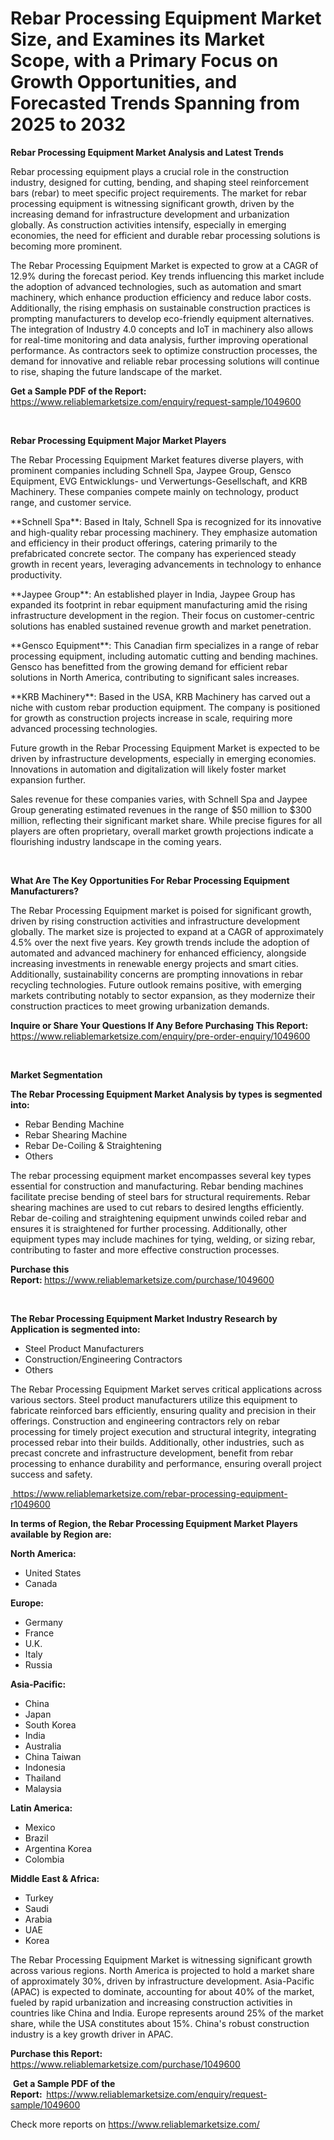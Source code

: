 <p><h1>Rebar Processing Equipment Market Size, and Examines its Market Scope, with a Primary Focus on Growth Opportunities, and Forecasted Trends Spanning from 2025 to 2032</h1></p><p><strong>Rebar Processing Equipment Market Analysis and Latest Trends</strong></p>
<p><p>Rebar processing equipment plays a crucial role in the construction industry, designed for cutting, bending, and shaping steel reinforcement bars (rebar) to meet specific project requirements. The market for rebar processing equipment is witnessing significant growth, driven by the increasing demand for infrastructure development and urbanization globally. As construction activities intensify, especially in emerging economies, the need for efficient and durable rebar processing solutions is becoming more prominent.</p><p>The Rebar Processing Equipment Market is expected to grow at a CAGR of 12.9% during the forecast period. Key trends influencing this market include the adoption of advanced technologies, such as automation and smart machinery, which enhance production efficiency and reduce labor costs. Additionally, the rising emphasis on sustainable construction practices is prompting manufacturers to develop eco-friendly equipment alternatives. The integration of Industry 4.0 concepts and IoT in machinery also allows for real-time monitoring and data analysis, further improving operational performance. As contractors seek to optimize construction processes, the demand for innovative and reliable rebar processing solutions will continue to rise, shaping the future landscape of the market.</p></p>
<p><strong>Get a Sample PDF of the Report:&nbsp;</strong> <a href="https://www.reliablemarketsize.com/enquiry/request-sample/1049600?utm_campaign=3345&utm_medium=2&utm_source=Github&utm_content=ia&utm_term=08042025&utm_id=rebar-processing-equipment">https://www.reliablemarketsize.com/enquiry/request-sample/1049600</a></p>
<p>&nbsp;</p>
<p><strong>Rebar Processing Equipment Major Market Players</strong></p>
<p><p>The Rebar Processing Equipment Market features diverse players, with prominent companies including Schnell Spa, Jaypee Group, Gensco Equipment, EVG Entwicklungs- und Verwertungs-Gesellschaft, and KRB Machinery. These companies compete mainly on technology, product range, and customer service.</p><p>**Schnell Spa**: Based in Italy, Schnell Spa is recognized for its innovative and high-quality rebar processing machinery. They emphasize automation and efficiency in their product offerings, catering primarily to the prefabricated concrete sector. The company has experienced steady growth in recent years, leveraging advancements in technology to enhance productivity. </p><p>**Jaypee Group**: An established player in India, Jaypee Group has expanded its footprint in rebar equipment manufacturing amid the rising infrastructure development in the region. Their focus on customer-centric solutions has enabled sustained revenue growth and market penetration.</p><p>**Gensco Equipment**: This Canadian firm specializes in a range of rebar processing equipment, including automatic cutting and bending machines. Gensco has benefitted from the growing demand for efficient rebar solutions in North America, contributing to significant sales increases.</p><p>**KRB Machinery**: Based in the USA, KRB Machinery has carved out a niche with custom rebar production equipment. The company is positioned for growth as construction projects increase in scale, requiring more advanced processing technologies.</p><p>Future growth in the Rebar Processing Equipment Market is expected to be driven by infrastructure developments, especially in emerging economies. Innovations in automation and digitalization will likely foster market expansion further. </p><p>Sales revenue for these companies varies, with Schnell Spa and Jaypee Group generating estimated revenues in the range of $50 million to $300 million, reflecting their significant market share. While precise figures for all players are often proprietary, overall market growth projections indicate a flourishing industry landscape in the coming years.</p></p>
<p>&nbsp;</p>
<p><strong>What Are The Key Opportunities For Rebar Processing Equipment Manufacturers?</strong></p>
<p><p>The Rebar Processing Equipment market is poised for significant growth, driven by rising construction activities and infrastructure development globally. The market size is projected to expand at a CAGR of approximately 4.5% over the next five years. Key growth trends include the adoption of automated and advanced machinery for enhanced efficiency, alongside increasing investments in renewable energy projects and smart cities. Additionally, sustainability concerns are prompting innovations in rebar recycling technologies. Future outlook remains positive, with emerging markets contributing notably to sector expansion, as they modernize their construction practices to meet growing urbanization demands.</p></p>
<p><strong>Inquire or Share Your Questions If Any Before Purchasing This Report:</strong> <a href="https://www.reliablemarketsize.com/enquiry/pre-order-enquiry/1049600?utm_campaign=3345&utm_medium=2&utm_source=Github&utm_content=ia&utm_term=08042025&utm_id=rebar-processing-equipment">https://www.reliablemarketsize.com/enquiry/pre-order-enquiry/1049600</a></p>
<p>&nbsp;</p>
<p><strong>Market Segmentation</strong></p>
<p><strong>The Rebar Processing Equipment Market Analysis by types is segmented into:</strong></p>
<p><ul><li>Rebar Bending Machine</li><li>Rebar Shearing Machine</li><li>Rebar De-Coiling & Straightening</li><li>Others</li></ul></p>
<p><p>The rebar processing equipment market encompasses several key types essential for construction and manufacturing. Rebar bending machines facilitate precise bending of steel bars for structural requirements. Rebar shearing machines are used to cut rebars to desired lengths efficiently. Rebar de-coiling and straightening equipment unwinds coiled rebar and ensures it is straightened for further processing. Additionally, other equipment types may include machines for tying, welding, or sizing rebar, contributing to faster and more effective construction processes.</p></p>
<p><strong>Purchase this Report:&nbsp;</strong><a href="https://www.reliablemarketsize.com/purchase/1049600?utm_campaign=3345&utm_medium=2&utm_source=Github&utm_content=ia&utm_term=08042025&utm_id=rebar-processing-equipment">https://www.reliablemarketsize.com/purchase/1049600</a></p>
<p>&nbsp;</p>
<p><strong>The Rebar Processing Equipment Market Industry Research by Application is segmented into:</strong></p>
<p><ul><li>Steel Product Manufacturers</li><li>Construction/Engineering Contractors</li><li>Others</li></ul></p>
<p><p>The Rebar Processing Equipment Market serves critical applications across various sectors. Steel product manufacturers utilize this equipment to fabricate reinforced bars efficiently, ensuring quality and precision in their offerings. Construction and engineering contractors rely on rebar processing for timely project execution and structural integrity, integrating processed rebar into their builds. Additionally, other industries, such as precast concrete and infrastructure development, benefit from rebar processing to enhance durability and performance, ensuring overall project success and safety.</p></p>
<p><a href="https://www.reliablemarketsize.com/rebar-processing-equipment-r1049600?utm_campaign=3345&utm_medium=2&utm_source=Github&utm_content=ia&utm_term=08042025&utm_id=rebar-processing-equipment">&nbsp;https://www.reliablemarketsize.com/rebar-processing-equipment-r1049600</a></p>
<p><strong>In terms of Region, the Rebar Processing Equipment Market Players available by Region are:</strong></p>
<p>
    <p> <strong> North America: </strong>
        <ul>
            <li>United States</li>
            <li>Canada</li>
        </ul>
        </p> 
    <p> <strong> Europe: </strong>
        <ul>
            <li>Germany</li>
            <li>France</li>
            <li>U.K.</li>
            <li>Italy</li>
            <li>Russia</li>
        </ul>
        </p> 
    <p> <strong> Asia-Pacific: </strong>
        <ul>
            <li>China</li>
            <li>Japan</li>
            <li>South Korea</li>
            <li>India</li>
            <li>Australia</li>
            <li>China Taiwan</li>
            <li>Indonesia</li>
            <li>Thailand</li>
            <li>Malaysia</li>
        </ul>
        </p> 
    <p> <strong> Latin America: </strong>
        <ul>
            <li>Mexico</li>
            <li>Brazil</li>
            <li>Argentina Korea</li>
            <li>Colombia</li>
        </ul>
        </p> 
    <p> <strong> Middle East & Africa: </strong>
        <ul>
            <li>Turkey</li>
            <li>Saudi</li>
            <li>Arabia</li>
            <li>UAE</li>
            <li>Korea</li>
        </ul>
    </p>
    </p>
<p><p>The Rebar Processing Equipment Market is witnessing significant growth across various regions. North America is projected to hold a market share of approximately 30%, driven by infrastructure development. Asia-Pacific (APAC) is expected to dominate, accounting for about 40% of the market, fueled by rapid urbanization and increasing construction activities in countries like China and India. Europe represents around 25% of the market share, while the USA constitutes about 15%. China's robust construction industry is a key growth driver in APAC.</p></p>
<p><strong>Purchase this Report: </strong><a href="https://www.reliablemarketsize.com/purchase/1049600?utm_campaign=3345&utm_medium=2&utm_source=Github&utm_content=ia&utm_term=08042025&utm_id=rebar-processing-equipment">https://www.reliablemarketsize.com/purchase/1049600</a></p>
<p>&nbsp;<strong>Get a Sample PDF of the Report:&nbsp;&nbsp;</strong><a href="https://www.reliablemarketsize.com/enquiry/request-sample/1049600?utm_campaign=3345&utm_medium=2&utm_source=Github&utm_content=ia&utm_term=08042025&utm_id=rebar-processing-equipment">https://www.reliablemarketsize.com/enquiry/request-sample/1049600</a></p>
<p><strong></strong></p>
<p>Check more reports on <a href="https://www.reliablemarketsize.com/?utm_campaign=3345&utm_medium=2&utm_source=Github&utm_content=ia&utm_term=08042025&utm_id=rebar-processing-equipment">https://www.reliablemarketsize.com/</a></p>